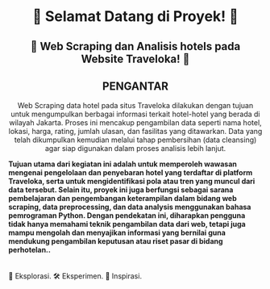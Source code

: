 <h1 align="center">🌟 Selamat Datang di Proyek! 🌟</h1>
<h2 align="center">🌟 Web Scraping dan Analisis hotels pada Website Traveloka! 🌟</h2>
<h2 align="center">PENGANTAR</h2>
<p align="center">
  Web Scraping data hotel pada situs Traveloka dilakukan dengan tujuan untuk mengumpulkan berbagai informasi terkait hotel-hotel yang berada di wilayah Jakarta. Proses ini mencakup pengambilan data seperti nama hotel, lokasi, harga, rating, jumlah ulasan, dan fasilitas yang ditawarkan. Data yang telah dikumpulkan kemudian melalui tahap pembersihan (data cleansing) agar siap digunakan dalam proses analisis lebih lanjut.

<strong>Tujuan utama dari kegiatan ini adalah untuk memperoleh wawasan mengenai pengelolaan dan penyebaran hotel yang terdaftar di platform Traveloka, serta untuk mengidentifikasi pola atau tren yang muncul dari data tersebut. Selain itu, proyek ini juga berfungsi sebagai sarana pembelajaran dan pengembangan keterampilan dalam bidang web scraping, data preprocessing, dan data analysis menggunakan bahasa pemrograman Python.
Dengan pendekatan ini, diharapkan pengguna tidak hanya memahami teknik pengambilan data dari web, tetapi juga mampu mengolah dan menyajikan informasi yang bernilai guna mendukung pengambilan keputusan atau riset pasar di bidang perhotelan..<br></strong><br><br>
  🚀 Eksplorasi. 🛠️ Eksperimen. 🌈 Inspirasi.
</p>




